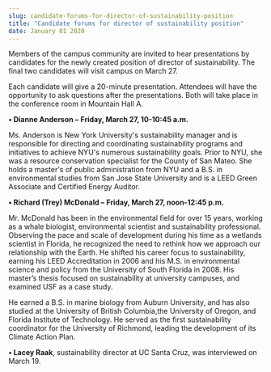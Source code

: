 ```yaml
---
slug: candidate-forums-for-director-of-sustainability-position
title: "Candidate forums for director of sustainability position"
date: January 01 2020
---
```


<p>Members of the campus community are invited to hear presentations by candidates for the newly created position of director of sustainability. The final two candidates will visit campus on March 27.</p><p>Each candidate will give a 20&#45;minute presentation. Attendees will have the opportunity to ask questions after the presentations. Both will take place in the conference room in Mountain Hall A.
</p><p><strong>• Dianne Anderson –</strong> <strong>Friday, March 27, 10&#45;10:45 a.m.</strong>
</p><p>Ms. Anderson is New York University's sustainability manager and is responsible for directing and coordinating sustainability programs and initiatives to achieve NYU's numerous sustainability goals. Prior to NYU, she was a resource conservation specialist for the County of San Mateo. She holds a master's of public administration from NYU and a B.S. in environmental studies from San Jose State University and is a LEED Green Associate and Certified Energy Auditor.
</p><p><strong>• Richard &#40;Trey&#41; McDonald –</strong> <strong>Friday, March 27, noon&#45;12:45 p.m.</strong>
</p><p>Mr. McDonald has been in the environmental field for over 15 years, working as a whale biologist, environmental scientist and sustainability professional. Observing the pace and scale of development during his time as a wetlands scientist in Florida, he recognized the need to rethink how we approach our relationship with the Earth. He shifted his career focus to sustainability, earning his LEED Accreditation in 2006 and his M.S. in environmental science and policy from the University of South Florida in 2008. His master’s thesis focused on sustainability at university campuses, and examined USF as a case study.
</p><p>He earned a B.S. in marine biology from Auburn University, and has also studied at the University of British Columbia,the University of Oregon, and Florida Institute of Technology. He served as the first sustainability coordinator for the University of Richmond, leading the development of its Climate Action Plan.
</p><p><strong>• Lacey Raak</strong>, sustainability director at UC Santa Cruz, was interviewed on March 19.
</p>
